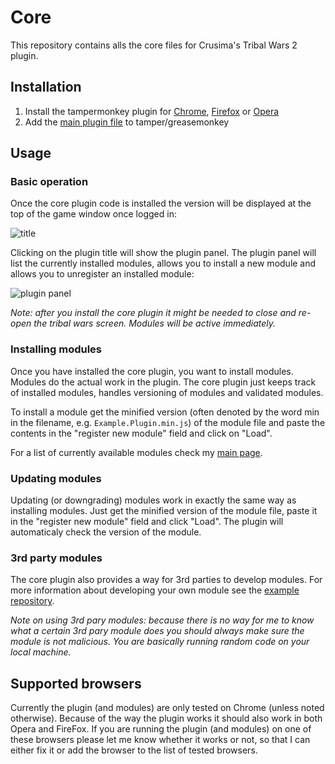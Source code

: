 # Core

This repository contains alls the core files for Crusima's Tribal Wars 2 plugin.

## Installation

1. Install the tampermonkey plugin for [Chrome][chromemonkey], [Firefox][firefoxmonkey] or [Opera][operamonkey]
2. Add the [main plugin file][maincore] to tamper/greasemonkey

## Usage

### Basic operation

Once the core plugin code is installed the version will be displayed at the top of the game window once logged in:

![title](https://cloud.githubusercontent.com/assets/13717315/9154810/02d9b664-3ea2-11e5-8356-2c3d288a40bb.png)

Clicking on the plugin title will show the plugin panel. The plugin panel will list the currently installed modules, allows you to install a new module and allows you to unregister an installed module:

![plugin panel](https://cloud.githubusercontent.com/assets/13717315/9154809/02d93d10-3ea2-11e5-9809-169c6d78fbe2.png)

*Note: after you install the core plugin it might be needed to close and re-open the tribal wars screen. Modules will be active immediately.*

### Installing modules

Once you have installed the core plugin, you want to install modules. Modules do the actual work in the plugin. The core plugin just keeps track of installed modules, handles versioning of modules and validated modules.

To install a module get the minified version (often denoted by the word min in the filename, e.g. `Example.Plugin.min.js`) of the module file and paste the contents in the "register new module" field and click on "Load".

For a list of currently available modules check my [main page][mainpage].

### Updating modules

Updating (or downgrading) modules work in exactly the same way as installing modules. Just get the minified version of the module file, paste it in the "register new module" field and click "Load". The plugin will automaticaly check the version of the module.

### 3rd party modules

The core plugin also provides a way for 3rd parties to develop modules. For more information about developing your own module see the [example repository][example].

*Note on using 3rd pary modules: because there is no way for me to know what a certain 3rd pary module does you should always make sure the module is not malicious. You are basically running random code on your local machine.*

## Supported browsers

Currently the plugin (and modules) are only tested on Chrome (unless noted otherwise). Because of the way the plugin works it should also work in both Opera and FireFox. If you are running the plugin (and modules) on one of these browsers please let me know whether it works or not, so that I can either fix it or add the browser to the list of tested browsers.

[chromemonkey]: https://chrome.google.com/webstore/detail/tampermonkey/dhdgffkkebhmkfjojejmpbldmpobfkfo
[firefoxmonkey]: https://addons.mozilla.org/nl/firefox/addon/greasemonkey/
[operamonkey]: https://addons.opera.com/nl/extensions/details/tampermonkey-beta/?display=en
[maincore]: https://github.com/Crusima/Core/blob/master/Plugin.js
[mainpage]: https://github.com/Crusima
[example]: https://github.com/Crusima/ExamplePlugin
